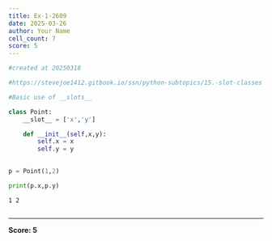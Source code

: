 ```yaml
---
title: Ex-1-2609
date: 2025-03-26
author: Your Name
cell_count: 7
score: 5
---
```


```python
#created at 20250318
```


```python
#https://stevejoe1412.gitbook.io/ssn/python-subtopics/15.-slot-classes
```


```python
#Basic use of __slots__
```


```python
class Point:
    __slot__ = ['x','y']

    def __init__(self,x,y):
        self.x = x
        self.y = y
        
```


```python
p = Point(1,2)
```


```python
print(p.x,p.y)
```

    1 2



```python

```


---
**Score: 5**